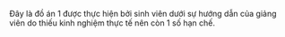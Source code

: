 Đây là đồ án 1 được thực hiện bởi sinh viên dưới sự hướng dẫn của giảng viên do thiếu kinh nghiệm thực tế nên còn 1 số hạn chế.
